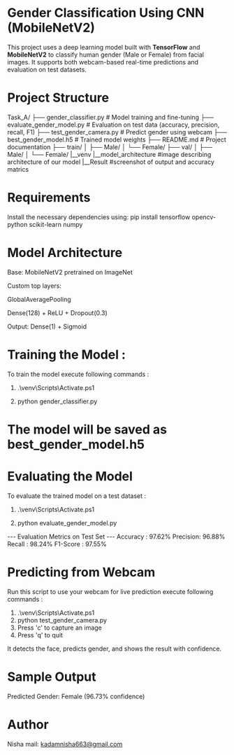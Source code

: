 # Gender Classification Using CNN (MobileNetV2)

This project uses a deep learning model built with **TensorFlow** and **MobileNetV2** to classify human gender (Male or Female) from facial images. It supports both webcam-based real-time predictions and evaluation on test datasets.


# Project Structure

Task_A/
├── gender_classifier.py # Model training and fine-tuning
├── evaluate_gender_model.py # Evaluation on test data (accuracy, precision, recall, F1)
├── test_gender_camera.py # Predict gender using webcam
├── best_gender_model.h5 # Trained model weights
├── README.md # Project documentation
├── train/
│ ├── Male/
│ └── Female/
├── val/
│ ├── Male/
│ └── Female/
|__venv
|__model_architecture #image describing architecture of our model
|__Result #screenshot of output and accuracy matrics


#  Requirements

Install the necessary dependencies using:
pip install tensorflow opencv-python scikit-learn numpy



# Model Architecture
Base: MobileNetV2 pretrained on ImageNet

Custom top layers:

GlobalAveragePooling

Dense(128) + ReLU + Dropout(0.3)

Output: Dense(1) + Sigmoid

# Training the Model :
To train the model execute following commands :
1. .\venv\Scripts\Activate.ps1 

2. python gender_classifier.py

# The model will be saved as best_gender_model.h5


# Evaluating the Model
To evaluate the trained model on a test dataset :
1. .\venv\Scripts\Activate.ps1 

2. python evaluate_gender_model.py


--- Evaluation Metrics on Test Set ---
Accuracy : 97.62%
Precision: 96.88%
Recall   : 98.24%
F1-Score : 97.55%


# Predicting from Webcam
Run this script to use your webcam for live prediction execute following commands :

1. .\venv\Scripts\Activate.ps1
2. python test_gender_camera.py
3. Press 'c' to capture an image
4. Press 'q' to quit

It detects the face, predicts gender, and shows the result with confidence.



# Sample Output

Predicted Gender: Female (96.73% confidence)

# Author
Nisha
mail: kadamnisha663@gmail.com